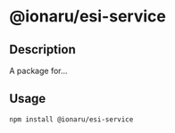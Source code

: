 # @ionaru/esi-service

## Description
A package for...

## Usage
```
npm install @ionaru/esi-service
```
